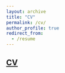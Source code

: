 ```yaml
---
layout: archive
title: "CV"
permalink: /cv/
author_profile: true
redirect_from:
  - /resume
---
```

## [CV](https://github.com/debanjanxy/debanjanxy.github.io/blob/master/files/cv.pdf)
